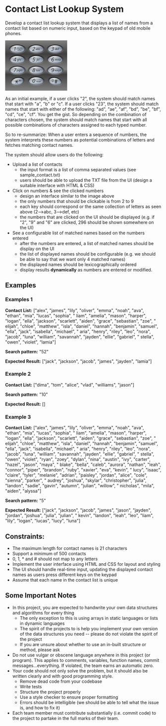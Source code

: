 # Contact List Lookup System

Develop a contact list lookup system that displays a list of names from a contact list based on numeric input, based on
the keypad of old mobile phones.

<img src="Telephone-keypad2.png" width="200"/>

As an initial example, if a user clicks "2", the system should match names that start with "a", "b" or "c". If a user
clicks "23", the system should match names that start with either of the following: "ad", "ae", "af", "bd", "be", "bf",
"cd", "ce", "cf". You get the gist. So depending on the combination of characters chosen, the system should match names
that start with all possible combinations of characters assigned to each typed number.

So to re-summarize: When a user enters a sequence of numbers, the system interprets these numbers as potential
combinations of letters and fetches matching contact names.

The system should allow users do the following:

- Upload a list of contacts
    - the input format is a list of comma separated values (see sample_contact.txt)
    - users should be able to upload the TXT file from the UI (design a suitable interface with HTML & CSS)
- Click on numbers & see the clicked numbers
    - design an interface similar to the image above
    - the only numbers that should be clickable is from 2 to 9
    - each key should correspond or the same collection of letters as seen above (2-->abc, 3-->def, etc)
    - the numbers that are clicked on the UI should be displayed (e.g. if "2", "9" and "6" are clicked, 296 should be
      shown somewhere on the UI)
- See a configurable list of matched names based on the numbers entered
    - after the numbers are entered, a list of matched names should be display on the UI
    - the list of displayed names should be configurable (e.g. we should be able to say that we want only 4 matched
      names)
    - the displayed names should be lexicographically ordered
    - display results **dynamically** as numbers are entered or modified.

## Examples

### Examples 1

**Contact List:** ["alex", "james", "lily", "oliver", "emma", "noah", "ava", "ethan", "mia", "lucas", "sophia", "
liam", "amelia", "mason", "harper", "logan", "ella", "jackson", "scarlett", "aiden", "grace", "sebastian", "zoe", "
elijah", "chloe", "matthew", "isla", "daniel", "hannah", "benjamin", "samuel", "ella", "jack", "isabella", "michael", "
aria", "henry", "riley", "leo", "nora", "jacob", "luna", "william", "savannah", "jayden", "ellie", "gabriel", "
stella", "owen", "violet", “lamia"]

**Search pattern:** "52"

**Expected Result:** ["jack", "jackson", "jacob", "james", "jayden", "lamia"]

### Example 2

**Contact List:** ["dima", "tom", "alice", "vlad", "williams", "jason"]

**Search pattern:** "10"

**Expected Result:** []

### Example 3

**Contact List:** ["alex", "james", "lily", "oliver", "emma", "noah", "ava", "ethan", "mia", "lucas", "sophia", "
liam", "amelia", "mason", "harper", "logan", "ella", "jackson", "scarlett", "aiden", "grace", "sebastian", "zoe", "
elijah", "chloe", "matthew", "isla", "daniel", "hannah", "benjamin", "samuel", "ella", "jack", "isabella", "michael", "
aria", "henry", "riley", "leo", "nora", "jacob", "luna", "william", "savannah", "jayden", "ellie", "gabriel", "
stella", "owen", "violet", "ryan", "zoey", "dylan", "nina", "austin", "ivy", "carter", "hazel", "jason", "maya", "
blake", "bella", "caleb", "aurora", "nathan", "leah", "connor", "piper", "brandon", "ruby", "xavier", "eva", "kevin", "
lucy", "isaac", "claire", "tyler", "melanie", "adrian", "paisley", "jordan", "alice", "cole", "sienna", "parker", "
audrey", "joshua", "skylar", "christopher", "julia", "landon", "sadie", "gavin", "autumn", "julian", "willow", "
nicholas", "mila", "aiden", "alyssa"]

**Search pattern:** "5"

**Expected Result:** ["jack", "jackson", "jacob", "james", "jason", "jayden", "jordan", "joshua", "julia", "julian", "
kevin", "landon", "leah", "leo", "liam", "lily", "logan", "lucas", "lucy", "luna"]

## Constraints:

- The maximum length for contact names is 21 characters
- Support a minimum of 500 contacts
- 0, 1, * and # should not map to any letters
- Implement the user interface using HTML and CSS for layout and styling
- The UI should handle real-time input, updating the displayed contact names as users press different keys on the
  keypad
- Assume that each name in the contact list is unique

## Some Important Notes

- In this project, you are expected to handwrite your own data structures and algorithms for every thing
    - The only exception to this is using arrays in static languages or lists in dynamic languages
    - The spirit of the projects to is help you implement your own version of the data structures you need -- please do
      not violate the spirit of the project
    - If you are unsure about whether to use an in-built structure or method, please ask
- Do not use vulgar or obscene language anywhere in this project (or program). This applies to comments, variables,
  function names, commit messages...everything. If violated, the team earns an automatic zero.
- Your code should not only solve the problem, but it should also be written clearly and with good programming style.
    - Remove dead code from your codebase
    - Write tests
    - Structure the project properly
    - Use a style checker to ensure proper formatting
    - Errors should be intelligible (we should be able to tell what the issue is, and how to fix it)
- Each team member must contribute substantially (i.e. commit code) to the project to partake in the full marks of their
  team.